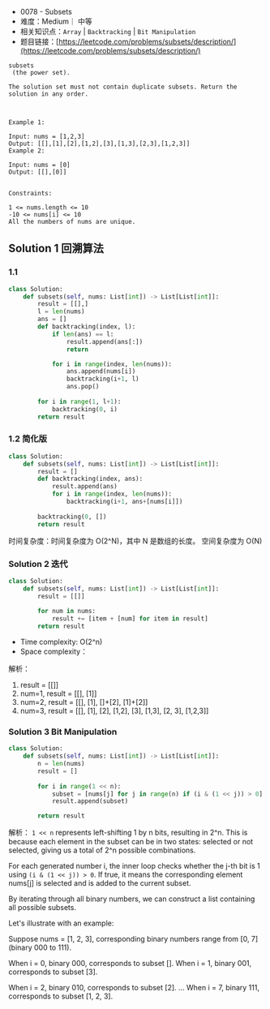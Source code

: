 * 0078 - Subsets
* 难度：Medium｜ 中等
* 相关知识点：`Array` | `Backtracking` | `Bit Manipulation`
* 题目链接：[https://leetcode.com/problems/subsets/description/](https://leetcode.com/problems/subsets/description/)


```Given an integer array nums of unique elements, return all possible 
subsets
 (the power set).

The solution set must not contain duplicate subsets. Return the solution in any order.

 

Example 1:

Input: nums = [1,2,3]
Output: [[],[1],[2],[1,2],[3],[1,3],[2,3],[1,2,3]]
Example 2:

Input: nums = [0]
Output: [[],[0]]
 

Constraints:

1 <= nums.length <= 10
-10 <= nums[i] <= 10
All the numbers of nums are unique.
```

## Solution 1 回溯算法
### 1.1
```python
class Solution:
    def subsets(self, nums: List[int]) -> List[List[int]]:
        result = [[],]
        l = len(nums)
        ans = []
        def backtracking(index, l):
            if len(ans) == l:
                result.append(ans[:])
                return

            for i in range(index, len(nums)):
                ans.append(nums[i])
                backtracking(i+1, l)
                ans.pop()
        
        for i in range(1, l+1):
            backtracking(0, i)
        return result
```
### 1.2 简化版
```python
class Solution:
    def subsets(self, nums: List[int]) -> List[List[int]]:
        result = []
        def backtracking(index, ans):
            result.append(ans)
            for i in range(index, len(nums)):
                backtracking(i+1, ans+[nums[i]])
        
        backtracking(0, [])
        return result

```
时间复杂度：时间复杂度为 O(2^N)，其中 N 是数组的长度。
空间复杂度为 O(N)

### Solution 2 迭代

```python
class Solution:
    def subsets(self, nums: List[int]) -> List[List[int]]:
        result = [[]]
        
        for num in nums:
            result += [item + [num] for item in result]
        return result

```
* Time complexity: O(2^n)
* Space complexity：

解析：
1. result = [[]]
2. num=1, result = [[], [1]]
3. num=2, result = [[], [1], []+[2], [1]+[2]]
4. num=3, result =  [[], [1], [2], [1,2], [3], [1,3], [2, 3], [1,2,3]]

### Solution 3 Bit Manipulation
```python
class Solution:
    def subsets(self, nums: List[int]) -> List[List[int]]:
        n = len(nums)
        result = []
        
        for i in range(1 << n):
            subset = [nums[j] for j in range(n) if (i & (1 << j)) > 0]
            result.append(subset)

        return result
```

解析：
`1 << n` represents left-shifting 1 by n bits, resulting in 2^n. This is because each element in the subset can be in two states: selected or not selected, giving us a total of 2^n possible combinations.

For each generated number i, the inner loop checks whether the j-th bit is 1 using `(i & (1 << j)) > 0`. If true, it means the corresponding element nums[j] is selected and is added to the current subset.

By iterating through all binary numbers, we can construct a list containing all possible subsets.

Let's illustrate with an example:

Suppose nums = [1, 2, 3], corresponding binary numbers range from [0, 7] (binary 000 to 111).

When i = 0, binary 000, corresponds to subset [].
When i = 1, binary 001, corresponds to subset [3].

When i = 2, binary 010, corresponds to subset [2].
...
When i = 7, binary 111, corresponds to subset [1, 2, 3].
>
